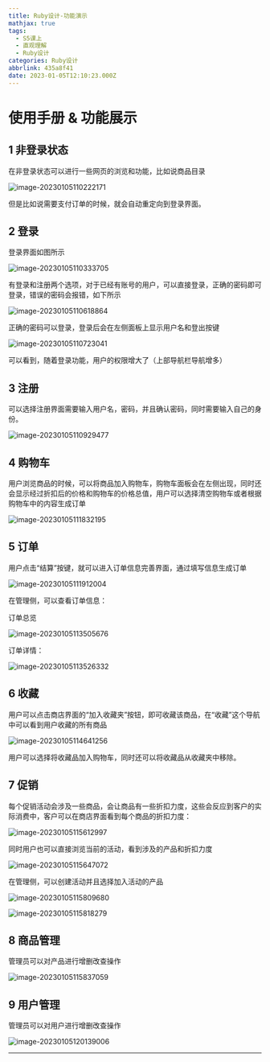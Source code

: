```yaml
---
title: Ruby设计-功能演示
mathjax: true
tags:
  - S5课上
  - 直观理解
  - Ruby设计
categories: Ruby设计
abbrlink: 435a8f41
date: 2023-01-05T12:10:23.000Z
---
```


# 使用手册 & 功能展示

## 1 非登录状态

在非登录状态可以进行一些网页的浏览和功能，比如说商品目录

![image-20230105110222171](Ruby设计-功能演示/image-20230105110222171.png)

但是比如说需要支付订单的时候，就会自动重定向到登录界面。

## 2 登录

登录界面如图所示

![image-20230105110333705](Ruby设计-功能演示/image-20230105110333705.png)

有登录和注册两个选项，对于已经有账号的用户，可以直接登录，正确的密码即可登录，错误的密码会报错，如下所示

![image-20230105110618864](Ruby设计-功能演示/image-2023010511061886png)

正确的密码可以登录，登录后会在左侧面板上显示用户名和登出按键

![image-20230105110723041](Ruby设计-功能演示/image-20230105110723041.png)

可以看到，随着登录功能，用户的权限增大了（上部导航栏导航增多）

## 3 注册

可以选择注册界面需要输入用户名，密码，并且确认密码，同时需要输入自己的身份。

![image-20230105110929477](Ruby设计-功能演示/image-20230105110929477.png)

## 4 购物车

用户浏览商品的时候，可以将商品加入购物车，购物车面板会在左侧出现，同时还会显示经过折扣后的价格和购物车的价格总值，用户可以选择清空购物车或者根据购物车中的内容生成订单

![image-20230105111832195](Ruby设计-功能演示/image-20230105111832195.png)

## 5 订单

用户点击“结算”按键，就可以进入订单信息完善界面，通过填写信息生成订单

![image-20230105111912004](Ruby设计-功能演示/image-2023010511191200png)

在管理侧，可以查看订单信息：

订单总览

![image-20230105113505676](Ruby设计-功能演示/image-20230105113505676.png)

订单详情：

![image-20230105113526332](Ruby设计-功能演示/image-20230105113526332.png)

## 6 收藏

用户可以点击商店界面的“加入收藏夹”按钮，即可收藏该商品，在“收藏”这个导航中可以看到用户收藏的所有商品

![image-20230105114641256](Ruby设计-功能演示/image-20230105114641256.png)

用户可以选择将收藏品加入购物车，同时还可以将收藏品从收藏夹中移除。

## 7 促销

每个促销活动会涉及一些商品，会让商品有一些折扣力度，这些会反应到客户的实际消费中，客户可以在商店界面看到每个商品的折扣力度：

![image-20230105115612997](Ruby设计-功能演示/image-20230105115612997.png)

同时用户也可以直接浏览当前的活动，看到涉及的产品和折扣力度

![image-20230105115647072](Ruby设计-功能演示/image-20230105115647072.png)

在管理侧，可以创建活动并且选择加入活动的产品

![image-20230105115809680](Ruby设计-功能演示/image-20230105115809680.png)

![image-20230105115818279](Ruby设计-功能演示/image-20230105115818279.png)

## 8 商品管理

管理员可以对产品进行增删改查操作

![image-20230105115837059](Ruby设计-功能演示/image-20230105115837059.png)

## 9 用户管理

管理员可以对用户进行增删改查操作

![image-20230105120139006](Ruby设计-功能演示/image-20230105120139006.png)

---

